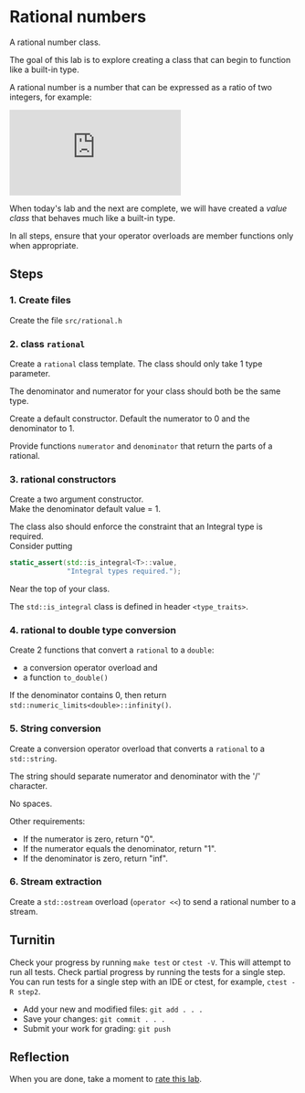 # Rational numbers

A rational number class.

The goal of this lab is to explore creating a class that can
begin to function like a built-in type.

A rational number is a number that can be expressed as 
a ratio of two integers,
for example:

![1 over 1 , -4 over 7 , or x over y](https://latex.codecogs.com/svg.latex?%5Cfrac%7B1%7D%7B1%7D%2C%20%5Cfrac%7B-4%7D%7B7%7D%2C%20%5Cmathrm%7Bor%7D%20%5Cfrac%7Bx%7D%7By%7D)

When today's lab and the next are complete,
we will have created a *value class*
that behaves much like a built-in type.


In all steps, ensure that your operator overloads are
member functions only when appropriate.

## Steps

### 1. Create files
Create the file `src/rational.h`

### 2. class `rational`
Create a `rational` class template.
The class should only take 1 type parameter.

The denominator and numerator for your class should both be the same type.

Create a default constructor.
Default the numerator to 0 and the denominator to 1.

Provide functions `numerator` and `denominator` that return the
parts of a rational.

### 3. rational constructors
Create a two argument constructor.  
Make the denominator default value = 1.

The class also should enforce the constraint that an 
Integral type is required.  
Consider putting

```cpp
static_assert(std::is_integral<T>::value,
              "Integral types required.");
```

Near the top of your class.

The `std::is_integral` class is defined in header
`<type_traits>`.

### 4. rational to double type conversion
Create 2 functions that convert a `rational` to a `double`:
- a conversion operator overload and
- a function `to_double()`

If the denominator contains 0, then return 
`std::numeric_limits<double>::infinity()`.

### 5. String conversion
Create a conversion operator overload
that converts a `rational` to a `std::string`.

The string should separate numerator and denominator with the '/' character.

No spaces.

Other requirements:
- If the numerator is zero, return "0".
- If the numerator equals the denominator, return "1".
- If the denominator is zero, return "inf".

### 6. Stream extraction
Create a `std::ostream` overload
(`operator <<`) to send a rational number to a stream.

## Turnitin
Check your progress by running `make test` or `ctest -V`.
This will attempt to run all tests.
Check partial progress by running the tests for a single step.
You can run tests for a single step with an IDE or ctest,
for example, `ctest -R step2`.

- Add your new and modified files: `git add . . . `
- Save your changes: `git commit . . . `
- Submit your work for grading: `git push`

## Reflection
When you are done, take a moment to 
[rate this lab](https://forms.gle/KvF9Mk7MU6ChvpgSA).
